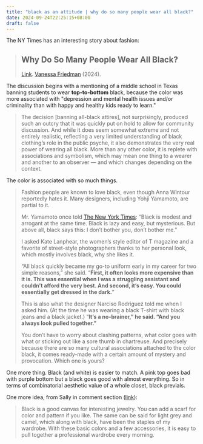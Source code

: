 ```yaml
---
title: "black as an attitude | why do so many people wear all black?"
date: 2024-09-24T22:25:15+08:00
draft: false
---
```


The NY Times has an interesting story about fashion:

> ## Why Do So Many People Wear All Black?
>
> [Link](https://www.nytimes.com/2024/09/16/style/all-black-clothing.html?unlocked_article_code=1.NU4.XAVm.rPp8FQ1sAf1B&smid=url-share). [Vanessa Friedman](https://www.nytimes.com/by/vanessa-friedman) (2024).

The discussion begins with a mentioning of a middle school in Texas banning students to wear **top-to-bottom** black, because the color was more associated with "depression and mental health issues and/or criminality than with happy and healthy kids ready to learn."

> The decision [banning all-black attires], not surprisingly, produced such an outcry that it was quickly put on hold to allow for community discussion. And while it does seem somewhat extreme and not entirely realistic, reflecting a very limited understanding of black clothing’s role in the public psyche, it also demonstrates the very real power of wearing all black. More than any other color, it is replete with associations and symbolism, which may mean one thing to a wearer and another to an observer — and which changes depending on the context.

The color is associated with so much things.

> Fashion people are known to love black, even though Anna Wintour reportedly hates it. Many designers, including Yohji Yamamoto, are partial to it.
>
> Mr. Yamamoto once told [The New York Times](https://www.nytimes.com/2000/09/05/style/IHT-fashions-poet-of-black-yamamoto.html): “Black is modest and arrogant at the same time. Black is lazy and easy, but mysterious. But above all, black says this: I don’t bother you, don’t bother me.”
>
> I asked Kate Lanphear, the women’s style editor of T magazine and a favorite of street-style photographers thanks to her personal look, which mostly involves black, why she likes it.
>
> “All black quickly became my go-to uniform early in my career for two simple reasons,” she said. “**First, it often looks more expensive than it is. This was essential when I was a struggling assistant and couldn’t afford the very best. And second, it’s easy. You could essentially get dressed in the dark.**”
>
> This is also what the designer Narciso Rodriguez told me when I asked him. (At the time he was wearing a black T-shirt with black jeans and a black jacket.) “**It’s a no-brainer,” he said. “And you always look pulled together.”**
>
> You don’t have to worry about clashing patterns, what color goes with what or sticking out like a sore thumb in chartreuse. And precisely because there are so many cultural associations attached to the color black, it comes ready-made with a certain amount of mystery and provocation. Which one is yours?

One more thing. Black (and white) is easier to match. A pink top goes bad with purple bottom but a black goes good with almost everything. So in terms of combinatorial aesthetic value of a whole closet, black previals.

One more idea, from Sally in comment section ([link](https://www.nytimes.com/shared/comment/41tcai?rsrc=cshare&smid=url-share)):

> Black is a good canvas for interesting jewelry. You can add a scarf for color and pattern if you like. The same can be said for light grey and camel, which along with black, have been the staples of my wardrobe. With these basic colors and a few accessories, it is easy to pull together a professional wardrobe every morning.
